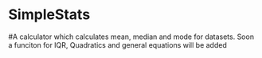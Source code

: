 # SimpleStats
#A calculator which calculates mean, median and mode for datasets. Soon a funciton for IQR, Quadratics and general equations will be added
